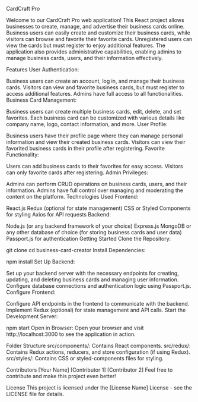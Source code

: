 CardCraft Pro

Welcome to our CardCraft Pro web application! This React project allows businesses to create, manage, and advertise their business cards online. Business users can easily create and customize their business cards, while visitors can browse and favorite their favorite cards. Unregistered users can view the cards but must register to enjoy additional features. The application also provides administrative capabilities, enabling admins to manage business cards, users, and their information effectively.

Features
User Authentication:

Business users can create an account, log in, and manage their business cards.
Visitors can view and favorite business cards, but must register to access additional features.
Admins have full access to all functionalities.
Business Card Management:

Business users can create multiple business cards, edit, delete, and set favorites.
Each business card can be customized with various details like company name, logo, contact information, and more.
User Profile:

Business users have their profile page where they can manage personal information and view their created business cards.
Visitors can view their favorited business cards in their profile after registering.
Favorite Functionality:

Users can add business cards to their favorites for easy access.
Visitors can only favorite cards after registering.
Admin Privileges:

Admins can perform CRUD operations on business cards, users, and their information.
Admins have full control over managing and moderating the content on the platform.
Technologies Used
Frontend:

React.js
Redux (optional for state management)
CSS or Styled Components for styling
Axios for API requests
Backend:

Node.js (or any backend framework of your choice)
Express.js
MongoDB or any other database of choice (for storing business cards and user data)
Passport.js for authentication
Getting Started
Clone the Repository:

git clone <repository-url>
cd business-card-creator
Install Dependencies:

npm install
Set Up Backend:

Set up your backend server with the necessary endpoints for creating, updating, and deleting business cards and managing user information.
Configure database connections and authentication logic using Passport.js.
Configure Frontend:

Configure API endpoints in the frontend to communicate with the backend.
Implement Redux (optional) for state management and API calls.
Start the Development Server:

npm start
Open in Browser:
Open your browser and visit http://localhost:3000 to see the application in action.

Folder Structure
src/components/: Contains React components.
src/redux/: Contains Redux actions, reducers, and store configuration (if using Redux).
src/styles/: Contains CSS or styled-components files for styling.

Contributors
[Your Name]
[Contributor 1]
[Contributor 2]
Feel free to contribute and make this project even better!

License
This project is licensed under the [License Name] License - see the LICENSE file for details.
